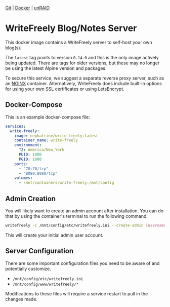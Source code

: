 [Git](https://code.nephatrine.net/NephNET/docker-write-freely/src/branch/master) |
[Docker](https://hub.docker.com/r/nephatrine/write-freely/) |
[unRAID](https://code.nephatrine.net/NephNET/unraid-containers)

# WriteFreely Blog/Notes Server

This docker image contains a WriteFreely server to self-host your own blog(s).

The `latest` tag points to version `0.14.0` and this is the only image actively
being updated. There are tags for older versions, but these may no longer be
using the latest Alpine version and packages.

To secure this service, we suggest a separate reverse proxy server, such as an
[NGINX](https://nginx.com/) container. Alternatively, WriteFreely does include
built-in options for using your own SSL certificates or using LetsEncrypt.

## Docker-Compose

This is an example docker-compose file:

```yaml
services:
  write-freely:
    image: nephatrine/write-freely:latest
    container_name: write-freely
    environment:
      TZ: America/New_York
      PUID: 1000
      PGID: 1000
    ports:
      - "70:70/tcp"
      - "8080:8080/tcp"
    volumes:
      - /mnt/containers/write-freely:/mnt/config
```

## Admin Creation

You will likely want to create an admin account after installation. You can do
that by using the container's terminal to run the following command:

```bash
writefreely -c /mnt/config/etc/writefreely.ini --create-admin [username]:[password]
```

This will create your initial admin user account.

## Server Configuration

There are some important configuration files you need to be aware of and
potentially customize.

- `/mnt/config/etc/writefreely.ini`
- `/mnt/config/www/writefreely/*`

Modifications to these files will require a service restart to pull in the
changes made.
